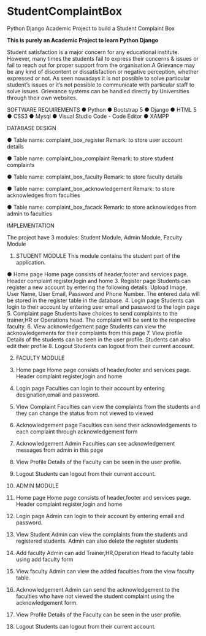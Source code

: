 # StudentComplaintBox
Python Django Academic Project to build a Student Complaint Box

**This is purely an Academic Project to learn Python Django**

Student satisfaction is a major concern for any educational institute. However, many times
the students fail to express their concerns & issues or fail to reach out for proper support from
the organisation.A Grievance may be any kind of discontent or dissatisfaction or negative perception, whether
expressed or not. As seen nowadays it is not possible to solve particular student’s issues or it’s
not possible to communicate with particular staff to solve issues. Grievance systems can be
handled directly by Universities through their own websites.

SOFTWARE REQUIREMENTS
● Python
● Bootstrap 5
● Django
● HTML 5
● CSS3
● Mysql
● Visual Studio Code - Code Editor
● XAMPP

DATABASE DESIGN

● Table name: complaint_box_register
  Remark: to store user account details

● Table name: complaint_box_complaint
  Remark: to store student complaints

● Table name: complaint_box_faculty
  Remark: to store faculty details

● Table name: complaint_box_acknowledgement
  Remark: to store acknowledges from faculties

● Table name: complaint_box_facack
 Remark: to store acknowledges from admin to faculties

IMPLEMENTATION

The project have 3 modules: Student Module, Admin Module, Faculty Module
1. STUDENT MODULE
This module contains the student part of the application.

● Home page
  Home page consists of header,footer and services page. Header complaint
  register,login and home
  3. Register page
  Students can register a new account by entering the following details:
  Upload Image, User Name, User Email, Password and Phone Number. The
  entered data will be stored in the register table in the database.
  4. Login page
  Students can login to their account by entering user email and password to the
  login page
  5. Complaint page
  Students have choices to send complaints to the trainer,HR or Operations
  head. The complaint will be sent to the respective faculty.
  6. View acknowledgement page
  Students can view the acknowledgements for their complaints from this page
  7. View profile
  Details of the students can be seen in the user profile. Students can also edit
  their profile
  8. Logout
  Students can logout from their current account.

2. FACULTY MODULE
  1. Home page
  Home page consists of header,footer and services page. Header complaint
  register,login and home
  2. Login page
  Faculties can login to their account by entering designation,email and
  password.
  3. View Complaint
  Faculties can view the complaints from the students and they can change the
  status from not viewed to viewed
  4. Acknowledgement page
  Faculties can send their acknowledgements to each complaint through
  acknowledgement form
  5. Acknowledgement Admin
  Faculties can see acknowledgement messages from admin in this page
  6. View Profile
  Details of the Faculty can be seen in the user profile.
  7. Logout
  Students can logout from their current account.

3. ADMIN MODULE
  1. Home page
  Home page consists of header,footer and services page. Header complaint
  register,login and home
  2. Login page
  Admin can login to their account by entering email and password.
  3. View Student
  Admin can view the complaints from the students and registered students.
  Admin can also delete the register students
  4. Add faculty
  Admin can add Trainer,HR,Operation Head to faculty table using add faculty
  form
  5. View faculty
  Admin can view the added faculties from the view faculty table.
  6. Acknowledgement
  Admin can send the acknowledgement to the faculties who have not viewed
  the student complaint using the acknowledgement form.
  7. View Profile
  Details of the Faculty can be seen in the user profile.
  8. Logout
  Students can logout from their current account.




